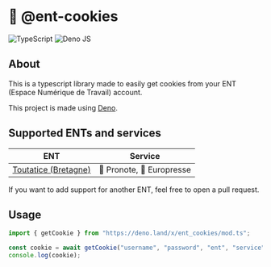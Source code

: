 # 🍪 @ent-cookies

![TypeScript](https://img.shields.io/badge/typescript-%23007ACC.svg?style=for-the-badge&logo=typescript&logoColor=white)
![Deno JS](https://img.shields.io/badge/deno%20js-000000?style=for-the-badge&logo=deno&logoColor=white)

## About

This is a typescript library made to easily get cookies from your ENT (Espace Numérique de Travail) account.

This project is made using [Deno](https://deno.land/).

## Supported ENTs and services

| ENT                                                 | Service                   |
|-----------------------------------------------------|---------------------------|
| [Toutatice (Bretagne)](https://www.toutatice.fr/) | 🦋 Pronote, 📰 Europresse |

If you want to add support for another ENT, feel free to open a pull request.

## Usage

```ts
import { getCookie } from "https://deno.land/x/ent_cookies/mod.ts";

const cookie = await getCookie("username", "password", "ent", "service");
console.log(cookie);
```